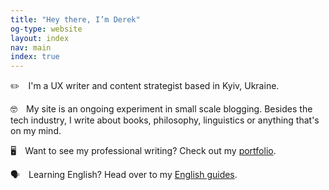 ```yaml
---
title: "Hey there, I’m Derek"
og-type: website
layout: index
nav: main
index: true
---
```


✏️&emsp;I'm a UX writer and content strategist based in Kyiv, Ukraine.

🤓&emsp;My site is an ongoing experiment in small scale blogging. Besides the tech industry, I write about books, philosophy, linguistics or anything that's on my mind.

🖥&emsp;Want to see my professional writing? Check out my [portfolio](/portfolio).

🗣&emsp;Learning English? Head over to my [English guides](/english).

